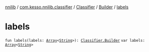 [nnilib](../../../index.md) / [com.kesso.nnilib.classifier](../../index.md) / [Classifier](../index.md) / [Builder](index.md) / [labels](./labels.md)

# labels

`fun labels(labels: `[`Array`](https://kotlinlang.org/api/latest/jvm/stdlib/kotlin/-array/index.html)`<`[`String`](https://kotlinlang.org/api/latest/jvm/stdlib/kotlin/-string/index.html)`>): `[`Classifier.Builder`](index.md)
`var labels: `[`Array`](https://kotlinlang.org/api/latest/jvm/stdlib/kotlin/-array/index.html)`<`[`String`](https://kotlinlang.org/api/latest/jvm/stdlib/kotlin/-string/index.html)`>`